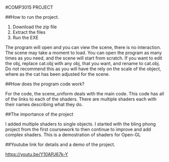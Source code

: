 #COMP3015 PROJECT



##How to run the project.

1. Download the zip file
2. Extract the files
3. Run the EXE

 The program will open and you can view the scene, there is no interaction. The scene may take a moment to load.
 You can open the program as many times as you need, and the scene will start from scratch. If you want to edit the obj, replace cat.obj with any obj, that you want, and rename to cat.obj. Do not recommend this as you will have the rely on the scale of the object, where as the cat has been adjusted for the scene.

##How does the program code work?

For the code, the scene_uniform deals with the main code. This code has all of the links to each of the shaders. There are multiple shaders each with their names describing what they do. 


##The importance of the project

I added multiple shaders to single objects. I started with the bling phong project from the first coursework to then continue to improve and add complex shaders. This is a demostration of shaders for Open-GL


##Youtube link for details and a demo of the project.

https://youtu.be/Y10APJ67k-Y
